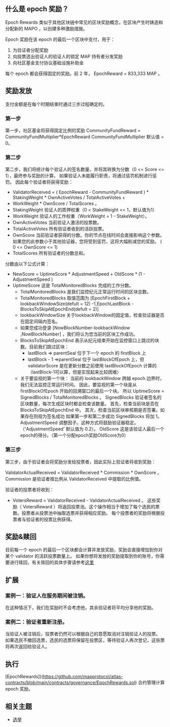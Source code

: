 ## 什么是 epoch 奖励？

Epoch Rewards 类似于其他区块链中常见的区块奖励概念，在区块产生时铸造和分配新的 MAPO ，以创建多种激励措施。

Epoch 奖励在该 epoch 的最后一个区块中支付，用于：

1. 为验证者分配奖励
2. 向投票选出验证人的验证人的锁定 MAP 持有者分发奖励
3. 向社区基金支付协议基础设施补助金

每个 epoch 都会获得固定的奖励。前 2 年， EpochReward = 833,333 MAP 。

## 奖励发放

支付金额是在每个时期结束时通过三步过程确定的。

### 第一步

第一步，社区基金将获得固定比例的奖励
CommunityFundReward = CommunityFundMultiplier*EpochReward
CommunityFundMultiplier 默认值 = 0。

### 第二步

第二步，我们将统计每个验证人的签名数量，并将其转换为分数（0 <= Score <= 1），最终参与奖励的计算。
如果验证人未能履行职责，将通过惩罚机制进行惩罚。
因此每个验证者将获得奖励：

- ValidatorReceived = ( EpochReward - CommunityFundReward ) * StakingWeight * OwnActiveVotes / TotalActiveVotes +
- WorkWeight * OwnScore / TotalScores 。
- StakingWeight 验证人的质押权重（0 < StakeWeight <= 1，默认值为1）
- WorkWeight 验证人的工作权重（WorkWeight = 1 - StakeWeight）。
- OwnActiveVotes 当前验证人激活的投票数。
- TotalActiveVotes 所有验证者收到的活跃投票。
- OwnScore
  当前验证者获得的分数。你的节点在线时间会直接影响这个参数。如果您的此参数小于其他验证器，您将受到惩罚，这将大幅削减您的奖励。 (
  0 <= OwnScore <= 1)
- TotalScores 所有验证者的分数总和。

分数由以下公式计算：

- NewScore = UptimeScore * AdjustmentSpeed + OldScore * (1 - AdjustmentSpeed )
- UptimeScore 这是 TotalMonitoredBlocks 完成的工作分数。
    - TotalMonitoredBlocks 是我们监控纪元正常运行时间的区块总数。
    - TotalMonitoredBlocks
      取值范围为 [EpochFirstBlock + lookbackWindowSize(defult = 12) -1,EpochLastBlock - BlocksToSkipAtEpochEnd(defult = 2)]
    - lookbackWindowSize 关于lookbackWindow的固定值，检查验证器是否在固定间隔内签名。
    - 如果您成功登录 [NowBlockNumber-lookbackWindow ,NowBlockNumber] ，我们将认为您当前的区块工作成功。
    - BlocksToSkipAtEpochEnd 表示从纪元结束开始在监控窗口上跳过的块数。目前我们跳过区块：
        - lastBlock => parentSeal 位于下一个 epoch 的 firstBlock 上
        - lastBlock - 1 =>parentSeal 位于 lastBlockOfEpoch 上，但 validatorScore 是在更新分数之前使用 lastBlockOfEpoch
          计算的 （lastBlock-1可以算，但是实现起来比较困难）
    - 关于要监视的第一个块：
      当前的 lookbackWindow 跨越 epoch 边界时，我们无法监控正常运行时间。
      因此，要监视的第一个块是从 firstBlockOfEpoch 开始的回溯窗口的最后一个块。
      所以 UptimeScore = SignedBlocks / TotalMonitoredBlocks 。
      SignedBlocks 验证者签名的区块数量，每次生成区块时都会检查该数量。
      首先，检查当前块是否在 BlocksToSkipAtEpochEnd 中。
      其次，检查当前区块审核期是否签署。如果存在则视为签名成功
      如果第一步和第二步成功 SignedBlocks 将加 1。
      AdjustmentSpeed 调整因子。这种方式将鼓励验证器稳定。（'AdjustmentSpeed' 默认值为 0.2）。
      OldScore 这是该验证人最后一个epoch的得分。（第一个分配epoch奖励OldScore为0）

### 第三步

第三步，由于验证者会将奖励分发给投票者，因此实际上验证者将收到奖励：

ValidatorActualReceived = ValidatorReceived * Commission * OwnScore 。
Commission 是验证者按比例从 ValidatorReceived 中提取的比例值。

验证者的投票者将收到：

- VotersReward = ValidatorReceived - ValidatorActualReceived 。
  这些奖励（ VotersReward ）将返回投票池。这个操作相当于增加了每个选民的票数。投票者从投票池中抽取选票并获得相应奖励。
  每个投票者的奖励将根据投票者与验证者的投票比例获得。

## 奖励&赎回

目前每一个 epoch 的最后一个区块都会计算并发放奖励，奖励会直接增加到你对某个 validator 的活跃投票数量上。
如果你想将发放的奖励提取到你的账号，你需要进行赎回，有关赎回的具体步骤请参考[这里](/docs/base/mapo-relay-chain/example/how-to-withdraw.md)

## 扩展

### 案例一：验证人在服务期间被注销。

在这种情况下，我们在奖励时不会考虑他，其余验证者将平均分享他的奖励。

### 案例二：验证者重新注册。

当验证人被注销后，投票者仍然可以根据自己的意愿取消对注销验证人的投票。
如果选民不撤回选票，选民的选票将保留在投票区，等待验证人再次登记，这些票将再次返回给验证人。

## 执行

[EpochRewards])(https://github.com/mapprotocol/atlas-contracts/blob/main/contracts/governance/EpochRewards.sol) 合约管理计算
epoch 奖励。

## 相关主题

- [选举](/docs/base/mapo-relay-chain/protocol/election.md)
